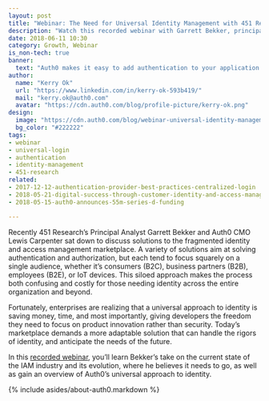 ```yaml
---
layout: post
title: "Webinar: The Need for Universal Identity Management with 451 Research"
description: "Watch this recorded webinar with Garrett Bekker, principal analyst at 451 Research, where he discusses the current state of the IAM industry and the benefits of Universal Identity Management"
date: 2018-06-11 10:30
category: Growth, Webinar
is_non-tech: true
banner:
  text: "Auth0 makes it easy to add authentication to your application."
author:
  name: "Kerry Ok"
  url: "https://www.linkedin.com/in/kerry-ok-593b419/"
  mail: "kerry.ok@auth0.com"
  avatar: "https://cdn.auth0.com/blog/profile-picture/kerry-ok.png"
design:
  image: "https://cdn.auth0.com/blog/webinar-universal-identity-management-451-research-02/logo.png"
  bg_color: "#222222"
tags:
- webinar
- universal-login
- authentication
- identity-management
- 451-research
related:
- 2017-12-12-authentication-provider-best-practices-centralized-login
- 2018-05-21-digital-success-through-customer-identity-and-access-management
- 2018-05-15-auth0-announces-55m-series-d-funding

---
```


Recently 451 Research’s Principal Analyst Garrett Bekker and Auth0 CMO Lewis Carpenter sat down to discuss solutions to the fragmented identity and access management marketplace. A variety of solutions aim at solving authentication and authorization, but each tend to focus squarely on a single audience, whether it’s consumers (B2C), business partners (B2B), employees (B2E), or IoT devices. This siloed approach makes the process both confusing and costly for those needing identity across the entire organization and beyond.

Fortunately, enterprises are realizing that a universal approach to identity is saving money, time, and most importantly, giving developers the freedom they need to focus on product innovation rather than security. Today’s marketplace demands a more adaptable solution that can handle the rigors of identity, and anticipate the needs of the future.

In this [recorded webinar](https://auth0.com/resources/webinars/need-for-universal-identity-management-webinar), you’ll learn Bekker’s take on the current state of the IAM industry and its evolution, where he believes it needs to go, as well as gain an overview of Auth0’s universal approach to identity.

{% include asides/about-auth0.markdown %}
